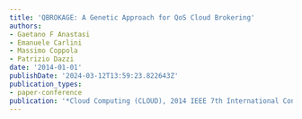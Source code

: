```yaml
---
title: 'QBROKAGE: A Genetic Approach for QoS Cloud Brokering'
authors:
- Gaetano F Anastasi
- Emanuele Carlini
- Massimo Coppola
- Patrizio Dazzi
date: '2014-01-01'
publishDate: '2024-03-12T13:59:23.822643Z'
publication_types:
- paper-conference
publication: '*Cloud Computing (CLOUD), 2014 IEEE 7th International Conference on*'
---
```

